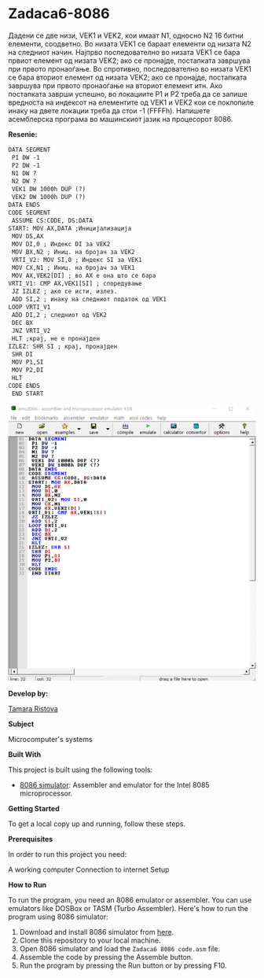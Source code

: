 # Zadaca6-8086

Дадени се две низи, VEK1 и VEK2, кои имаат N1, односно N2 16 битни елементи, соодветно. Во низата
VEK1 се бараат елементи од низата N2 на следниот начин. Најпрво последователно во низата VEK1 се бара
првиот елемент од низата VEK2; ако се пронајде, постапката завршува при првото пронаоѓање. Во
спротивно, последователно во низата VEK1 се бара вториот елемент од низата VEK2; ако се пронајде,
постапката завршува при првото пронаоѓање на вториот елемент итн. Ако постапката заврши успешно, во
локациите P1 и P2 треба да се запише вредноста на индексот на елементите од VEK1 и VEK2 кои се
поклопиле инаку на двете локации треба да стои -1 (FFFFh). Напишете асемблерска програма во машинскиот
јазик на процесорот 8086.


**Resenie:** 

```
DATA SEGMENT
 P1 DW -1
 P2 DW -1
 N1 DW ?
 N2 DW ?
 VEK1 DW 1000h DUP (?)
 VEK2 DW 1000h DUP (?)
DATA ENDS
CODE SEGMENT
 ASSUME CS:CODE, DS:DATA
START: MOV AX,DATA ;Иницијализација
 MOV DS,AX
 MOV DI,0 ; Индекс DI за VEK2
 MOV BX,N2 ; Иниц. на бројач за VEK2
 VRTI_V2: MOV SI,0 ; Индекс SI за VEK1
 MOV CX,N1 ; Иниц. на бројач за VEK1
 MOV AX,VEK2[DI] ; во AX е она што се бара
VRTI_V1: CMP AX,VEK1[SI] ; споредување
 JZ IZLEZ ; ако се исти, излез.
 ADD SI,2 ; инаку на следниот податок од VEK1
LOOP VRTI_V1
 ADD DI,2 ; следниот од VEK2
 DEC BX
 JNZ VRTI_V2
 HLT ;крај, не е пронајден
IZLEZ: SHR SI ; крај, пронајден
 SHR DI
 MOV P1,SI
 MOV P2,DI
 HLT
CODE ENDS
 END START
```


![Screenshot (1)](https://github.com/Ristova123/Zadaca6-8086/blob/main/Zadaca6%208086%20code.png)

**Develop by:**

[Tamara Ristova ](https://github.com/Ristova123)


**Subject**

Microcomputer's systems

**Built With**

This project is built using the following tools:

- [8086 simulator](https://emu8086-microprocessor-emulator.en.softonic.com/?ex=RAMP-2046.0): Assembler and emulator for the Intel 8085 microprocessor.

**Getting Started**

To get a local copy up and running, follow these steps.

**Prerequisites**

In order to run this project you need:

A working computer
Connection to internet
Setup

**How to Run**

To run the program, you need an 8086 emulator or assembler. You can use emulators like DOSBox or TASM (Turbo Assembler). Here's how to run the program using 8086 simulator:

1. Download and install 8086 simulator from [here](https://emu8086-microprocessor-emulator.en.softonic.com/?ex=RAMP-2046.0).
2. Clone this repository to your local machine.
3. Open 8086 simulator and load the `Zadaca6 8086 code.asm` file.
4. Assemble the code by pressing the Assemble button.
5. Run the program by pressing the Run button or by pressing F10.
